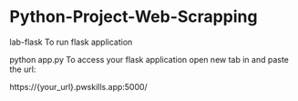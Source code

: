 # Python-Project-Web-Scrapping
lab-flask
To run flask application

python app.py
To access your flask application open new tab in and paste the url:

https://{your_url}.pwskills.app:5000/
